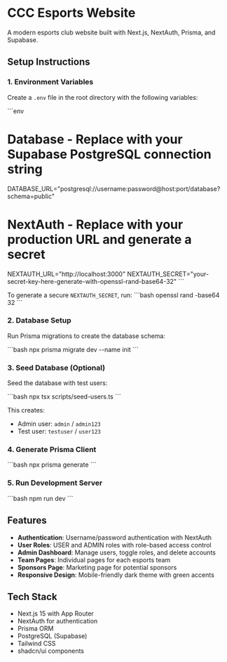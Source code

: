 # CCC Esports Website

A modern esports club website built with Next.js, NextAuth, Prisma, and Supabase.

## Setup Instructions

### 1. Environment Variables

Create a `.env` file in the root directory with the following variables:

\`\`\`env
# Database - Replace with your Supabase PostgreSQL connection string
DATABASE_URL="postgresql://username:password@host:port/database?schema=public"

# NextAuth - Replace with your production URL and generate a secret
NEXTAUTH_URL="http://localhost:3000"
NEXTAUTH_SECRET="your-secret-key-here-generate-with-openssl-rand-base64-32"
\`\`\`

To generate a secure `NEXTAUTH_SECRET`, run:
\`\`\`bash
openssl rand -base64 32
\`\`\`

### 2. Database Setup

Run Prisma migrations to create the database schema:

\`\`\`bash
npx prisma migrate dev --name init
\`\`\`

### 3. Seed Database (Optional)

Seed the database with test users:

\`\`\`bash
npx tsx scripts/seed-users.ts
\`\`\`

This creates:
- Admin user: `admin` / `admin123`
- Test user: `testuser` / `user123`

### 4. Generate Prisma Client

\`\`\`bash
npx prisma generate
\`\`\`

### 5. Run Development Server

\`\`\`bash
npm run dev
\`\`\`

## Features

- **Authentication**: Username/password authentication with NextAuth
- **User Roles**: USER and ADMIN roles with role-based access control
- **Admin Dashboard**: Manage users, toggle roles, and delete accounts
- **Team Pages**: Individual pages for each esports team
- **Sponsors Page**: Marketing page for potential sponsors
- **Responsive Design**: Mobile-friendly dark theme with green accents

## Tech Stack

- Next.js 15 with App Router
- NextAuth for authentication
- Prisma ORM
- PostgreSQL (Supabase)
- Tailwind CSS
- shadcn/ui components
